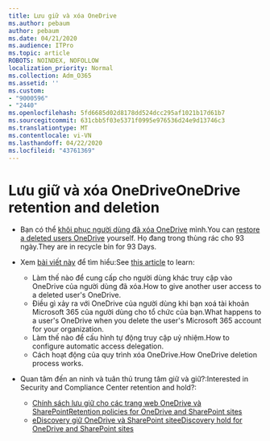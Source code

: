 ```yaml
---
title: Lưu giữ và xóa OneDrive
ms.author: pebaum
author: pebaum
ms.date: 04/21/2020
ms.audience: ITPro
ms.topic: article
ROBOTS: NOINDEX, NOFOLLOW
localization_priority: Normal
ms.collection: Adm_O365
ms.assetid: ''
ms.custom:
- "9000596"
- "2440"
ms.openlocfilehash: 5fd6685d02d8178dd524dcc295af1021b17d61b7
ms.sourcegitcommit: 631cbb5f03e5371f0995e976536d24e9d13746c3
ms.translationtype: MT
ms.contentlocale: vi-VN
ms.lasthandoff: 04/22/2020
ms.locfileid: "43761369"
---
```

# <a name="onedrive-retention-and-deletion"></a><span data-ttu-id="f4693-102">Lưu giữ và xóa OneDrive</span><span class="sxs-lookup"><span data-stu-id="f4693-102">OneDrive retention and deletion</span></span>

- <span data-ttu-id="f4693-103">Bạn có thể [khôi phục người dùng đã xóa OneDrive](https://docs.microsoft.com/onedrive/restore-deleted-onedrive) mình.</span><span class="sxs-lookup"><span data-stu-id="f4693-103">You can [restore a deleted users OneDrive](https://docs.microsoft.com/onedrive/restore-deleted-onedrive) yourself.</span></span> <span data-ttu-id="f4693-104">Họ đang trong thùng rác cho 93 ngày.</span><span class="sxs-lookup"><span data-stu-id="f4693-104">They are in recycle bin for 93 Days.</span></span> 

- <span data-ttu-id="f4693-105">Xem [bài viết này](https://docs.microsoft.com/onedrive/restore-deleted-onedrive) để tìm hiểu:</span><span class="sxs-lookup"><span data-stu-id="f4693-105">See [this article](https://docs.microsoft.com/onedrive/restore-deleted-onedrive) to learn:</span></span>
    - <span data-ttu-id="f4693-106">Làm thế nào để cung cấp cho người dùng khác truy cập vào OneDrive của người dùng đã xóa.</span><span class="sxs-lookup"><span data-stu-id="f4693-106">How to give another user access to a deleted user's OneDrive.</span></span>
    - <span data-ttu-id="f4693-107">Điều gì xảy ra với OneDrive của người dùng khi bạn xoá tài khoản Microsoft 365 của người dùng cho tổ chức của bạn.</span><span class="sxs-lookup"><span data-stu-id="f4693-107">What happens to a user's OneDrive when you delete the user's Microsoft 365 account for your organization.</span></span>
    - <span data-ttu-id="f4693-108">Làm thế nào để cấu hình tự động truy cập uỷ nhiệm.</span><span class="sxs-lookup"><span data-stu-id="f4693-108">How to configure automatic access delegation.</span></span>
    - <span data-ttu-id="f4693-109">Cách hoạt động của quy trình xóa OneDrive.</span><span class="sxs-lookup"><span data-stu-id="f4693-109">How OneDrive deletion process works.</span></span>

- <span data-ttu-id="f4693-110">Quan tâm đến an ninh và tuân thủ trung tâm giữ và giữ?:</span><span class="sxs-lookup"><span data-stu-id="f4693-110">Interested in Security and Compliance Center retention and hold?:</span></span>
    - [<span data-ttu-id="f4693-111">Chính sách lưu giữ cho các trang web OneDrive và SharePoint</span><span class="sxs-lookup"><span data-stu-id="f4693-111">Retention policies for OneDrive and SharePoint sites</span></span>](https://docs.microsoft.com/office365/securitycompliance/retention-policies?redirectSourcePath=%252farticle%252f5e377752-700d-4870-9b6d-12bfc12d2423#content-in-onedrive-accounts-and-sharepoint-sites)
    - [<span data-ttu-id="f4693-112">eDiscovery giữ OneDrive và SharePoint site</span><span class="sxs-lookup"><span data-stu-id="f4693-112">eDiscovery hold for OneDrive and SharePoint sites</span></span>](https://docs.microsoft.com/office365/securitycompliance/ediscovery-cases#step-4-place-content-locations-on-hold)



